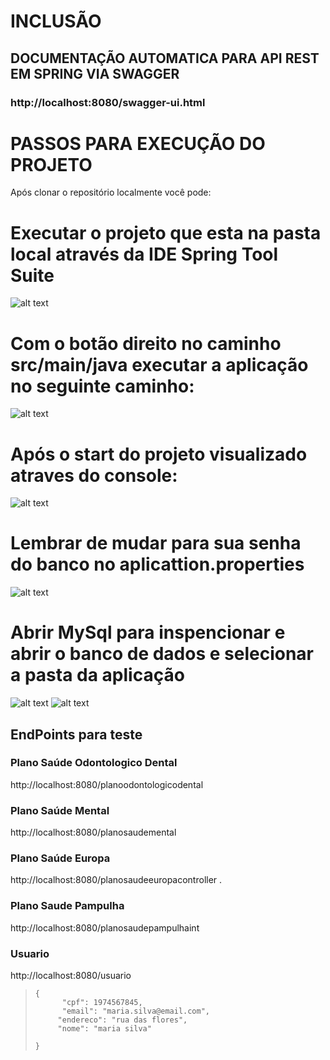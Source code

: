 # INCLUSÃO

## DOCUMENTAÇÃO AUTOMATICA PARA API REST EM SPRING VIA SWAGGER 
### http://localhost:8080/swagger-ui.html

# PASSOS PARA EXECUÇÃO DO PROJETO
Após clonar o repositório localmente você pode:

# Executar o projeto que esta na pasta local através da IDE Spring Tool Suite
![alt text](https://i.imgur.com/2VjsvQy.png)


# Com o botão direito no caminho src/main/java executar a aplicação no seguinte caminho:
![alt text](https://i.imgur.com/DCJx0dt.png)

# Após o start do projeto visualizado atraves do console: 
![alt text](https://i.imgur.com/A8Um7ay.png)

# Lembrar de mudar para sua senha do banco no aplicattion.properties
![alt text](https://imgur.com/8o3i2D5)

# Abrir MySql para inspencionar e abrir o banco de dados e selecionar a pasta da aplicação
![alt text](https://imgur.com/qhgf1jR)
![alt text](https://imgur.com/lijQa7A)


## EndPoints para teste
### Plano Saúde Odontologico Dental
http://localhost:8080/planoodontologicodental

### Plano Saúde Mental
http://localhost:8080/planosaudemental

### Plano Saúde Europa
http://localhost:8080/planosaudeeuropacontroller
.
### Plano Saude Pampulha
http://localhost:8080/planosaudepampulhaint

### Usuario
http://localhost:8080/usuario
>     {
>           "cpf": 1974567845,
>           "email": "maria.silva@email.com",
>          "endereco": "rua das flores", 
>          "nome": "maria silva" 
>         
>     }

